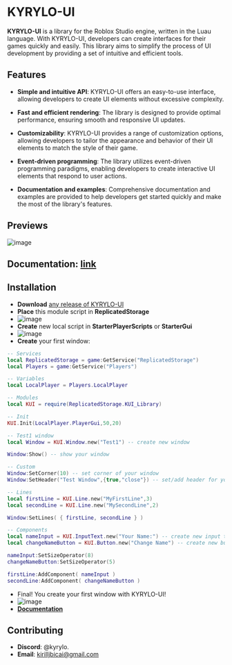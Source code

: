# KYRYLO-UI
**KYRYLO-UI** is a library for the Roblox Studio engine, written in the Luau language. With KYRYLO-UI, developers can create interfaces for their games quickly and easily. This library aims to simplify the process of UI development by providing a set of intuitive and efficient tools.

## Features
* **Simple and intuitive API**: KYRYLO-UI offers an easy-to-use interface, allowing developers to create UI elements without excessive complexity.
  
* **Fast and efficient rendering**: The library is designed to provide optimal performance, ensuring smooth and responsive UI updates.
  
* **Customizability**: KYRYLO-UI provides a range of customization options, allowing developers to tailor the appearance and behavior of their UI elements to match the style of their game.
  
* **Event-driven programming**: The library utilizes event-driven programming paradigms, enabling developers to create interactive UI elements that respond to user actions.
  
* **Documentation and examples**: Comprehensive documentation and examples are provided to help developers get started quickly and make the most of the library's features.

## Previews
![image](https://github.com/KIRILLUSHKA123/KYRYLO-UI/assets/60113306/22cfb44e-2763-41de-bee7-2b8530efdf34)

## Documentation: <a href="https://github.com/KYRYLO-UA/KYRYLO-UI/blob/main/DOCS.md">link</a>

## Installation
* **Download** <a href="https://github.com/KIRILLUSHKA123/KYRYLO-UI/edit/main/README.md">any release of KYRYLO-UI</a>
* **Place** this module script in **ReplicatedStorage**
* ![image](https://github.com/KIRILLUSHKA123/KYRYLO-UI/assets/60113306/5dc4d278-8f4d-44c0-8152-56d5911cb06b)
* **Create** new local script in **StarterPlayerScripts** or **StarterGui**
* ![image](https://github.com/KIRILLUSHKA123/KYRYLO-UI/assets/60113306/7946c5fe-3348-4ed6-bb1c-74d7933269ce)
* **Create** your first window:
```lua
-- Services
local ReplicatedStorage = game:GetService("ReplicatedStorage")
local Players = game:GetService("Players")

-- Variables
local LocalPlayer = Players.LocalPlayer

-- Modules
local KUI = require(ReplicatedStorage.KUI_Library)

-- Init
KUI.Init(LocalPlayer.PlayerGui,50,20)

-- Test1 window
local Window = KUI.Window.new("Test1") -- create new window

Window:Show() -- show your window

-- Custom
Window:SetCorner(10) -- set corner of your window
Window:SetHeader("Test Window",{true,"close"}) -- set/add header for your window

-- Lines
local firstLine = KUI.Line.new("MyFirstLine",3)
local secondLine = KUI.Line.new("MySecondLine",2)

Window:SetLines( { firstLine, secondLine } )

-- Components
local nameInput = KUI.InputText.new("Your Name:") -- create new input text
local changeNameButton = KUI.Button.new("Change Name") -- create new button

nameInput:SetSizeOperator(8)
changeNameButton:SetSizeOperator(5)

firstLine:AddComponent( nameInput )
secondLine:AddComponent( changeNameButton )
```
* Final! You create your first window with KYRYLO-UI!
* ![image](https://github.com/KIRILLUSHKA123/KYRYLO-UI/assets/60113306/17f8209f-e45b-4f6d-953d-ad60d79f9075)
* <a href="https://github.com/KYRYLO-UA/KYRYLO-UI/blob/main/DOCS.md">**Documentation**</a>

## Contributing
* **Discord**: @kyrylo.
* **Email**: kirilljbicai@gmail.com
